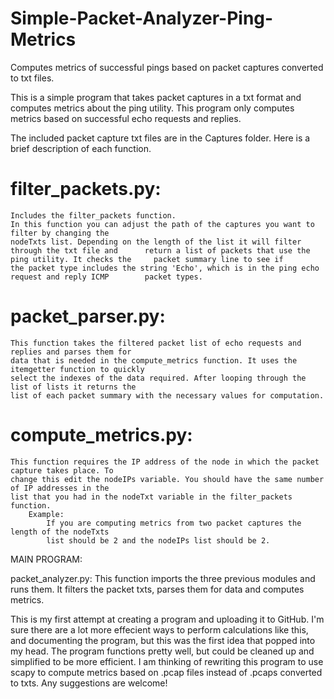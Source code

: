 # Simple-Packet-Analyzer-Ping-Metrics
Computes metrics of successful pings based on packet captures converted to txt files.

This is a simple program that takes packet captures in a txt format and computes metrics about the ping utility. This program only computes metrics based on successful echo requests and replies.

The included packet capture txt files are in the Captures folder. Here is a brief description of each function.

# filter_packets.py:
	Includes the filter_packets function.
	In this function you can adjust the path of the captures you want to filter by changing the 
	nodeTxts list. Depending on the length of the list it will filter through the txt file and 		return a list of packets that use the ping utility. It checks the 	  packet summary line to see if
	the packet type includes the string 'Echo', which is in the ping echo request and reply ICMP 		packet types.

# packet_parser.py:
	This function takes the filtered packet list of echo requests and replies and parses them for
	data that is needed in the compute_metrics function. It uses the itemgetter function to quickly
	select the indexes of the data required. After looping through the list of lists it returns the
	list of each packet summary with the necessary values for computation.

# compute_metrics.py:
	This function requires the IP address of the node in which the packet capture takes place. To
	change this edit the nodeIPs variable. You should have the same number of IP addresses in the
	list that you had in the nodeTxt variable in the filter_packets function.
		Example:
			If you are computing metrics from two packet captures the length of the nodeTxts
			list should be 2 and the nodeIPs list should be 2.

MAIN PROGRAM:

packet_analyzer.py:
	This function imports the three previous modules and runs them. It filters the packet txts,
	parses them for data and computes metrics.

This is my first attempt at creating a program and uploading it to GitHub. I'm sure there are a lot more effecient ways to perform calculations like this, and documenting the program, but this was the first idea that popped into my head. The program functions pretty well, but could be cleaned up and simplified to be more efficient. I am thinking of rewriting this program to use scapy to compute metrics based on .pcap files instead of .pcaps converted to txts. Any suggestions are welcome!
